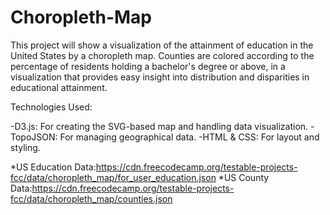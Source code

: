 # Choropleth-Map
This project will show a visualization of the attainment of education in the United States by a choropleth map. Counties are colored according to the percentage of residents holding a bachelor's degree or above, in a visualization that provides easy insight into distribution and disparities in educational attainment.

Technologies Used:

-D3.js: For creating the SVG-based map and handling data visualization.
-TopoJSON: For managing geographical data.
-HTML & CSS: For layout and styling.

*US Education Data:https://cdn.freecodecamp.org/testable-projects-fcc/data/choropleth_map/for_user_education.json
*US County Data:https://cdn.freecodecamp.org/testable-projects-fcc/data/choropleth_map/counties.json
